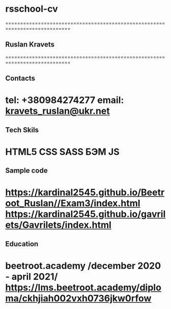# rsschool-cv
============================================================================
 
## Ruslan Kravets
============================================================================
## Contacts
tel: +380984274277
email: kravets_ruslan@ukr.net
============================================================================

## Tech Skils
HTML5
CSS
SASS
БЭМ
JS
============================================================================

## Sample code
https://kardinal2545.github.io/Beetroot_Ruslan//Exam3/index.html
https://kardinal2545.github.io/gavrilets/Gavrilets/index.html
============================================================================

## Education
beetroot.academy
/december 2020 - april 2021/
https://lms.beetroot.academy/diploma/ckhjiah002vxh0736jkw0rfow
=============================================================================